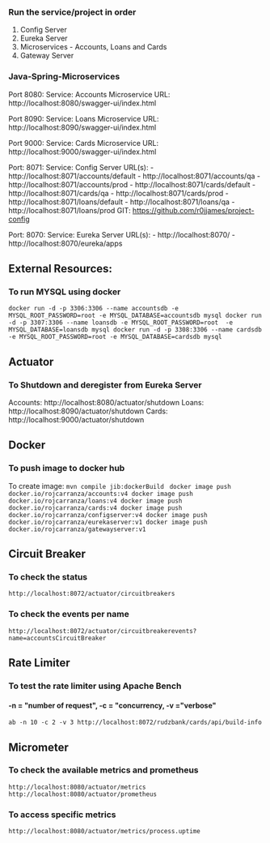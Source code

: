 ### Run the service/project in order
1. Config Server
2. Eureka Server
3. Microservices - Accounts, Loans and Cards
4. Gateway Server
### Java-Spring-Microservices
Port 8080: 
    Service: Accounts Microservice
    URL: http://localhost:8080/swagger-ui/index.html

Port 8090:
    Service: Loans Microservice
    URL: http://localhost:8090/swagger-ui/index.html

Port 9000: 
    Service: Cards Microservice
    URL: http://localhost:9000/swagger-ui/index.html

Port: 8071:
    Service: Config Server
    URL(s):
        - http://localhost:8071/accounts/default
        - http://localhost:8071/accounts/qa
        - http://localhost:8071/accounts/prod
        - http://localhost:8071/cards/default
        - http://localhost:8071/cards/qa
        - http://localhost:8071/cards/prod
        - http://localhost:8071/loans/default
        - http://localhost:8071/loans/qa
        - http://localhost:8071/loans/prod
    GIT: https://github.com/r0jjames/project-config

Port: 8070:
    Service: Eureka Server
    URL(s):
        - http://localhost:8070/
        - http://localhost:8070/eureka/apps

## External Resources:

### To run MYSQL using docker

`
docker run -d -p 3306:3306 --name accountsdb -e MYSQL_ROOT_PASSWORD=root -e MYSQL_DATABASE=accountsdb mysql
docker run -d -p 3307:3306 --name loansdb -e MYSQL_ROOT_PASSWORD=root  -e MYSQL_DATABASE=loansdb mysql
docker run -d -p 3308:3306 --name cardsdb -e MYSQL_ROOT_PASSWORD=root -e MYSQL_DATABASE=cardsdb mysql
`

## Actuator
### To Shutdown and deregister from Eureka Server
Accounts: http://localhost:8080/actuator/shutdown
Loans: http://localhost:8090/actuator/shutdown
Cards: http://localhost:9000/actuator/shutdown


## Docker
### To push image to docker hub
To create image: `mvn compile jib:dockerBuild `
`
docker image push docker.io/rojcarranza/accounts:v4
docker image push docker.io/rojcarranza/loans:v4
docker image push docker.io/rojcarranza/cards:v4
docker image push docker.io/rojcarranza/configserver:v4
docker image push docker.io/rojcarranza/eurekaserver:v1
docker image push docker.io/rojcarranza/gatewayserver:v1
`

## Circuit Breaker
### To check the status
`http://localhost:8072/actuator/circuitbreakers`

### To check the events per name
`http://localhost:8072/actuator/circuitbreakerevents?name=accountsCircuitBreaker`

## Rate Limiter
### To test the rate limiter using Apache Bench
#### -n = "number of request", -c = "concurrency, -v ="verbose"
`ab -n 10 -c 2 -v 3 http://localhost:8072/rudzbank/cards/api/build-info`

## Micrometer
### To check the available metrics and prometheus
`http://localhost:8080/actuator/metrics`
`http://localhost:8080/actuator/prometheus`
### To access specific metrics
`http://localhost:8080/actuator/metrics/process.uptime`